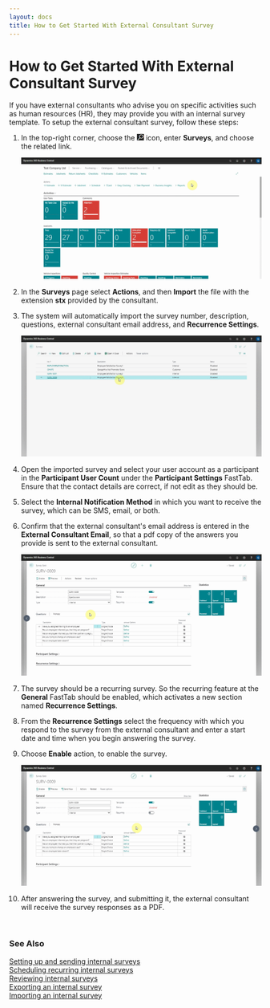 ```yaml
---
layout: docs
title: How to Get Started With External Consultant Survey
---
```


# How to Get Started With External Consultant Survey

If you have external consultants who advise you on specific activities such as human resources (HR), they may provide you with an internal survey template. To setup the external consultant survey, follow these steps:
1. In the top-right corner, choose the ![](media/search_icon.png) icon, enter **Surveys**, and choose the related link.

   ![](media/garagehive-internal-surveys-external-consultant1.gif)

2. In the **Surveys** page select **Actions**, and then **Import** the file with the extension **stx** provided by the consultant.
3. The system will automatically import the survey number, description, questions, external consultant email address, and **Recurrence Settings**.

   ![](media/garagehive-internal-surveys-external-consultant2.gif)

4. Open the imported survey and select your user account as a participant in the **Participant User Count** under the **Participant Settings** FastTab. Ensure that the contact details are correct, if not edit as they should be.
5. Select the **Internal Notification Method** in which you want to receive the survey, which can be SMS, email, or both.
6. Confirm that the external consultant's email address is entered in the **External Consultant Email**, so that a pdf copy of the answers you provide is sent to the external consultant.

   ![](media/garagehive-internal-surveys-external-consultant3.gif)

7. The survey should be a recurring survey. So the recurring feature at the **General** FastTab should be enabled, which activates a new section named **Recurrence Settings**. 
8. From the **Recurrence Settings** select the frequency with which you respond to the survey from the external consultant and enter a start date and time when you begin answering the survey.
9. Choose **Enable** action, to enable the survey.

   ![](media/garagehive-internal-surveys-external-consultant4.gif)

9. After answering the survey, and submitting it, the external consultant will receive the survey responses as a PDF.

<br>

### **See Also**

[Setting up and sending internal surveys](garagehive-setting-up-and-sending-internal-surveys.html) \
[Scheduling recurring internal surveys](garagehive-scheduling-recurring-internal-surveys.html) \
[Reviewing internal surveys](reviewing-internal-surveys.html) \
[Exporting an internal survey](garagehive-exporting-an-internal-survey.html) \
[Importing an internal survey](garagehive-importing-an-internal-survey.html)